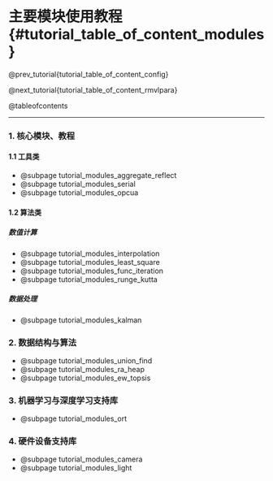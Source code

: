 主要模块使用教程 {#tutorial_table_of_content_modules}
============

@prev_tutorial{tutorial_table_of_content_config}

@next_tutorial{tutorial_table_of_content_rmvlpara}

@tableofcontents

------

### 1. 核心模块、教程

#### 1.1 工具类

- @subpage tutorial_modules_aggregate_reflect
- @subpage tutorial_modules_serial
- @subpage tutorial_modules_opcua

#### 1.2 算法类

##### 数值计算

- @subpage tutorial_modules_interpolation
- @subpage tutorial_modules_least_square
- @subpage tutorial_modules_func_iteration
- @subpage tutorial_modules_runge_kutta

##### 数据处理

- @subpage tutorial_modules_kalman

### 2. 数据结构与算法

- @subpage tutorial_modules_union_find
- @subpage tutorial_modules_ra_heap
- @subpage tutorial_modules_ew_topsis

### 3. 机器学习与深度学习支持库

- @subpage tutorial_modules_ort

### 4. 硬件设备支持库

- @subpage tutorial_modules_camera
- @subpage tutorial_modules_light

